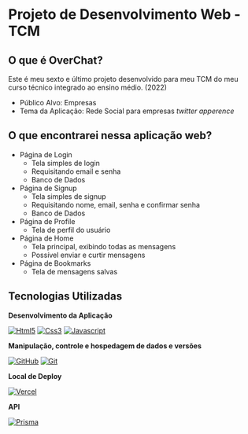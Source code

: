 # Projeto de Desenvolvimento Web - TCM
## O que é OverChat?

Este é meu sexto e último projeto desenvolvido para meu TCM do meu curso técnico integrado ao ensino médio. (2022)

* Público Alvo: Empresas
* Tema da Aplicação: Rede Social para empresas _twitter apperence_

## O que encontrarei nessa aplicação web?

* Página de Login
    * Tela simples de login
    * Requisitando email e senha
    * Banco de Dados
* Página de Signup 
    * Tela simples de signup
    * Requisitando nome, email, senha e confirmar senha
    * Banco de Dados
* Página de Profile
    * Tela de perfil do usuário
* Página de Home
    * Tela principal, exibindo todas as mensagens
    * Possível enviar e curtir mensagens
* Página de Bookmarks
    * Tela de mensagens salvas

## Tecnologias Utilizadas

**Desenvolvimento da Aplicação**

[![Html5](https://img.shields.io/badge/html5-FFFFFF?style=for-the-badge&logo=html5&logoColor=000)](https://docs.html5.com/)
[![Css3](https://img.shields.io/badge/Css-FFFFFF?style=for-the-badge&logo=css3&logoColor=000)](https://docs.css3.com/)
[![Javascript](https://img.shields.io/badge/Javascript-FFFFFF?style=for-the-badge&logo=javascript&logoColor=000)](https://docs.javascript.com/)

**Manipulação, controle e hospedagem de dados e versões**

[![GitHub](https://img.shields.io/badge/GitHub-FFFFFF?style=for-the-badge&logo=github&logoColor=000)](https://docs.github.com/)
[![Git](https://img.shields.io/badge/Git-FFFFFF?style=for-the-badge&logo=git&logoColor=000)](https://git-scm.com/doc)

**Local de Deploy**

[![Vercel](https://img.shields.io/badge/Vercel-FFFFFF?style=for-the-badge&logo=vercel&logoColor=000)](https://vercel.com)

**API**

[![Prisma](https://img.shields.io/badge/Prisma-FFFFFF?style=for-the-badge&logo=prisma&logoColor=000)](https://prisma.io)
